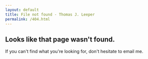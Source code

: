 ```yaml
---
layout: default
title: File not found - Thomas J. Leeper
permalink: /404.html
---
```


## Looks like that page wasn't found.

If you can't find what you're looking for, don't hesitate to email me.

<span>
<br />
<br />
<br />
<br />
<br />
<br />
</span>
